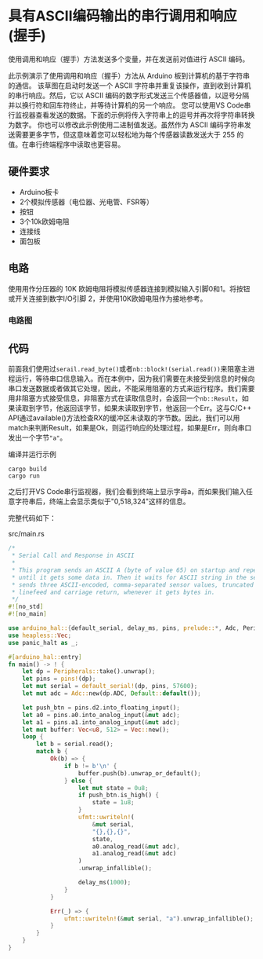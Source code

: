 # 具有ASCII编码输出的串行调用和响应(握手)
使用调用和响应（握手）方法发送多个变量，并在发送前对值进行 ASCII 编码。

此示例演示了使用调用和响应（握手）方法从 Arduino 板到计算机的基于字符串的通信。
该草图在启动时发送一个 ASCII 字符串并重复该操作，直到收到计算机的串行响应。然后，它以 ASCII 编码的数字形式发送三个传感器值，以逗号分隔并以换行符和回车符终止，并等待计算机的另一个响应。
您可以使用VS Code串行监视器查看发送的数据。下面的示例将传入字符串上的逗号并再次将字符串转换为数字。 
你也可以修改此示例使用二进制值发送。虽然作为 ASCII 编码字符串发送需要更多字节，但这意味着您可以轻松地为每个传感器读数发送大于 255 的值。在串行终端程序中读取也更容易。

## 硬件要求
- Arduino板卡
- 2个模拟传感器（电位器、光电管、FSR等）
- 按钮
- 3个10k欧姆电阻
- 连接线
- 面包板

## 电路
使用用作分压器的 10K 欧姆电阻将模拟传感器连接到模拟输入引脚0和1。将按钮或开关连接到数字I/O引脚 2，并使用10K欧姆电阻作为接地参考。

### 电路图

## 代码
前面我们使用过`serail.read_byte()`或者`nb::block!(serial.read())`来阻塞主进程运行，等待串口信息输入。而在本例中，因为我们需要在未接受到信息的时候向串口发送数据或者做其它处理，因此，不能采用阻塞的方式来运行程序。我们需要用非阻塞方式接受信息，非阻塞方式在读取信息时，会返回一个`nb::Result`，如果读取到字节，他返回该字节，如果未读取到字节，他返回一个Err。这与C/C++ API通过available()方法检查RX的缓冲区未读取的字节数。因此，我们可以用match来判断Result，如果是Ok，则运行响应的处理过程，如果是Err，则向串口发出一个字节`"a"`。

编译并运行示例
```shell
cargo build
cargo run
```
之后打开VS Code串行监视器，我们会看到终端上显示字母a，而如果我们输入任意字符串后，终端上会显示类似于"0,518,324"这样的信息。

完整代码如下：

src/main.rs
```rust
/*
 * Serial Call and Response in ASCII
 *
 * This program sends an ASCII A (byte of value 65) on startup and repeats that
 * until it gets some data in. Then it waits for ASCII string in the serial port, and
 * sends three ASCII-encoded, comma-separated sensor values, truncated by a
 * linefeed and carriage return, whenever it gets bytes in.
 */
#![no_std]
#![no_main]

use arduino_hal::{default_serial, delay_ms, pins, prelude::*, Adc, Peripherals};
use heapless::Vec;
use panic_halt as _;

#[arduino_hal::entry]
fn main() -> ! {
    let dp = Peripherals::take().unwrap();
    let pins = pins!(dp);
    let mut serial = default_serial!(dp, pins, 57600);
    let mut adc = Adc::new(dp.ADC, Default::default());

    let push_btn = pins.d2.into_floating_input();
    let a0 = pins.a0.into_analog_input(&mut adc);
    let a1 = pins.a1.into_analog_input(&mut adc);
    let mut buffer: Vec<u8, 512> = Vec::new();
    loop {
        let b = serial.read();
        match b {
            Ok(b) => {
                if b != b'\n' {
                    buffer.push(b).unwrap_or_default();
                } else {
                    let mut state = 0u8;
                    if push_btn.is_high() {
                        state = 1u8;
                    }
                    ufmt::uwriteln!(
                        &mut serial,
                        "{},{},{}",
                        state,
                        a0.analog_read(&mut adc),
                        a1.analog_read(&mut adc)
                    )
                    .unwrap_infallible();

                    delay_ms(1000);
                }
            }

            Err(_) => {
                ufmt::uwriteln!(&mut serial, "a").unwrap_infallible();
            }
        }
    }
}
```